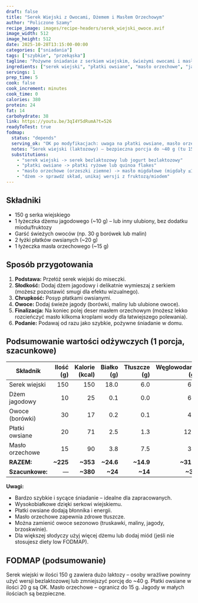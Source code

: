 ```yaml
---
draft: false
title: "Serek Wiejski z Owocami, Dżemem i Masłem Orzechowym"
author: "Policzone Szamy"
recipe_image: images/recipe-headers/serek_wiejski_owoce.avif
image_width: 512
image_height: 512
date: 2025-10-28T13:15:00-00:00
categories: ["sniadania"]
tags: ["szybkie", "przekąska"]
tagline: "Pożywne śniadanie z serkiem wiejskim, świeżymi owocami i masłem orzechowym – gotowe w 5 minut!"
ingredients: ["serek wiejski", "płatki owsiane", "masło orzechowe", "jagody", "dżem"]
servings: 1
prep_time: 5
cook: false
cook_increment: minutes
cook_time: 0
calories: 380
protein: 24
fat: 14
carbohydrate: 38
link: https://youtu.be/3qI4Y5dRumA?t=526
readyToTest: true
fodmap:
  status: "depends"
  serving_ok: "OK po modyfikacjach: uwaga na płatki owsiane, masło orzechowe, jagody"
  notes: "Serek wiejski (laktozowy) – bezpieczna porcja do ~40 g (tu 150 g to za dużo dla wrażliwych na laktozę). Płatki owsiane (fruktany) – bezpieczna porcja ~23 g (tu 2 łyżki ~20 g to OK). Masło orzechowe z orzechów ziemnych może zawierać GOS – bezpieczna porcja ~30 g. Jagody (borówki/maliny) są niskofodmap w małych porcjach (~20–40 g)."
  substitutions:
    - "serek wiejski -> serek bezlaktozowy lub jogurt bezlaktozowy"
    - "płatki owsiane -> płatki ryżowe lub quinoa flakes"
    - "masło orzechowe (orzeszki ziemne) -> masło migdałowe (migdały ≤10 szt.)"
    - "dżem -> sprawdź skład, unikaj wersji z fruktozą/miodem"
---
```


## Składniki
* 150 g serka wiejskiego
* 1 łyżeczka dżemu jagodowego (~10 g) – lub inny ulubiony, bez dodatku miodu/fruktozy
* Garść świeżych owoców (np. 30 g borówek lub malin)
* 2 łyżki płatków owsianych (~20 g)
* 1 łyżeczka masła orzechowego (~15 g)

## Sposób przygotowania
1. **Podstawa:** Przełóż serek wiejski do miseczki.
2. **Słodkość:** Dodaj dżem jagodowy i delikatnie wymieszaj z serkiem (możesz pozostawić smugi dla efektu wizualnego).
3. **Chrupkość:** Posyp płatkami owsianymi.
4. **Owoce:** Dodaj świeże jagody (borówki, maliny lub ulubione owoce).
5. **Finalizacja:** Na koniec polej deser masłem orzechowym (możesz lekko rozcieńczyć masło kilkoma kroplami wody dla łatwiejszego polewania).
6. **Podanie:** Podawaj od razu jako szybkie, pożywne śniadanie w domu.

## Podsumowanie wartości odżywczych (1 porcja, szacunkowe)

| Składnik              | Ilość (g) | Kalorie (kcal) | Białko (g) | Tłuszcze (g) | Węglowodany (g) |
|-----------------------|----------:|---------------:|-----------:|-------------:|----------------:|
| Serek wiejski         | 150       | 150            | 18.0       | 6.0          | 6.0             |
| Dżem jagodowy         | 10        | 25             | 0.1        | 0.0          | 6.2             |
| Owoce (borówki)       | 30        | 17             | 0.2        | 0.1          | 4.1             |
| Płatki owsiane        | 20        | 71             | 2.5        | 1.3          | 12.1            |
| Masło orzechowe       | 15        | 90             | 3.8        | 7.5          | 3.0             |
| **RAZEM:**            | **~225**  | **~353**       | **~24.6**  | **~14.9**    | **~31.4**       |
| **Szacunkowe:**       | —         | **~380**       | **~24**    | **~14**      | **~38**         |

**Uwagi:**
- Bardzo szybkie i sycące śniadanie – idealne dla zapracowanych.
- Wysokobiałkowe dzięki serkowi wiejskiemu.
- Płatki owsiane dodają błonnika i energii.
- Masło orzechowe zapewnia zdrowe tłuszcze.
- Można zamienić owoce sezonowo (truskawki, maliny, jagody, brzoskwinie).
- Dla większej słodyczy użyj więcej dżemu lub dodaj miód (jeśli nie stosujesz diety low FODMAP).

## FODMAP (podsumowanie)
Serek wiejski w ilości 150 g zawiera dużo laktozy – osoby wrażliwe powinny użyć wersji bezlaktozowej lub zmniejszyć porcję do ~40 g. Płatki owsiane w ilości 20 g są OK. Masło orzechowe – ogranicz do 15 g. Jagody w małych ilościach są bezpieczne.
